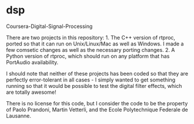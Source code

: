 dsp
===

Coursera-Digital-Signal-Processing

There are two projects in this repository:
     1.  The C++ version of rtproc, ported so that it can run on Unix/Linux/Mac as well as Windows.  I made a few
         comsetic changes as well as the necessary porting changes.
     2.  A Python version of rtproc, which should run on any platform that has PortAudio availability.

I should note that neither of these projects has been coded so that they are perfectly error-tolerant in all cases - I 
simply wanted to get something running so that it would be possible to test the digital filter effects, which are
totally awesome!

There is no license for this code, but I consider the code to be the property of Paolo Prandoni, Martin Vetterli, and
the Ecole Polytechnique Federale de Lausanne.

